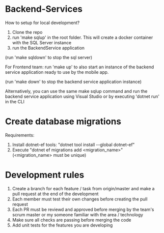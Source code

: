 # Backend-Services

How to setup for local development?

1. Clone the repo
2. run 'make sqlup' in the root folder. This will create a docker container with the SQL Server instance
3. run the BackendService application

(run 'make sqldown' to stop the sql server)

For Frontend team: run 'make up' to also start an instance of the backend service application ready to use by the mobile app.

(run 'make down' to stop the backend service application instance)

Alternatively, you can use the same make sqlup command and run the backend service application using Visual Studio or by executing 'dotnet run' in the CLI

# Create database migrations

Requirements:

1. Install dotnet-ef tools: "dotnet tool install --global dotnet-ef"
2. Execute "dotnet ef migrations add <migration_name>" (<migration_name> must be unique)

# Development rules

1. Create a branch for each feature / task from origin/master and make a pull request at the end of the development
2. Each member must test their own changes before creating the pull request
3. Each PR must be reviewd and approved before merging by the team's scrum master or my someone familiar with the area / technology
4. Make sure all checks are passing before merging the code
5. Add unit tests for the features you are developing